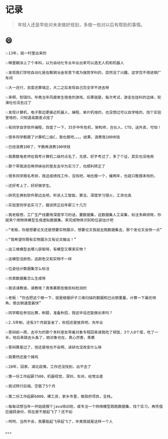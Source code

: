 # 记录

>年轻人还是早些对未来做好规划，多做一些对以后有帮助的事情。

## 😄

`💥13年，就一村里出来的`

`💥稀里糊涂上了个本科，以为自动化专业毕业出来可以造无人机和机器人`

`💥发现我们学校自动化是在鞍钢冶金背景下成为强势学科的，突然没了兴趣，这学完不得进钢厂车间`

`💥大一还行，态度还算端正，大二之后发现自己完全学不进去呀`

`💥来啊，恕瑞玛，毕竟当年风靡男生宿舍的游戏，后果就是，每次考试，游走在挂科的边缘，轮滑社也没去过了`

`💥发现计算机，电子那边更接近机器人，编程、单片机啥的，也没想过可以自学啥的，找个实验室啥的，只知道高数差点挂了`

`💥有同学自学软件编程，百度了一下，35岁中年危机，架构师，合伙人，CTO，送外卖，可怕！`

`💥很多同学都报了计算机二级C，我也报吧，。。。结果，浪费我100块钱`

`💥已经浪费100了，干脆再浪费100块钱`

`💥我靠数电老师在我考计算机二级时点名了，无感，好歹考过了，多了个证，其实也没啥用`

`💥那个带我进召唤师峡谷的室友去华为实习了，也顺利转正了`

`💥很多同学报名考研，我这成绩找工作，没戏吧，咱也报一个，缓两年，也就只敢报本校的，`

`💥还好考上了，好好做学生。`

`💥研究生换到软件那边去吧，听说人工智能，算法，深度学习很火，工资也高`

`💥实验室同学去实习了，据说转正后年薪三十几万`

`💥我老板想，工厂生产线要用深度学习的话，要数据集，这数据集人工采集，标注多麻烦呀，你就来个用物体模型生成虚拟数据集，来完成物体识别和位姿估计吧`

`💥“老板，你是想要论文还是想要实物展示，想要论文我就去跑数据集去，那个发论文会快一点”`

`💥“我希望你既有实物展示又有论文输出！”`

`💥这三维模型去哪儿获取呀，有模型又哪来实物？`

`💥这模型没颜色，这颜色又和实物不一样`

`💥位姿估计数据集怎么标注`

`💥仿真数据集怎么生成呀`

`💥我该请教谁，请教啥？真羡慕那些做目标检测的`

`💥老板：“你去把这个做一下，就是根据炉子三维扫描的数据和已出钢重量，计算一下最优倾角，使出钢速度最快”`

`💥同学都在参加比赛，刷题，准备秋招，我这毕设还能做出来吗？`

`💥2.5年制，还有3个月就盲省了，秋招还是放弃吧，先毕业`

`💥答辩前一周，去华为的那个本科室友带着对象专程回来请我吃了顿饭，3个人8个菜，吃了一半。他后来跳去头条了，她对象也在，真心厉害，羡慕`

`💥答辩算是过了，但还是啥也不会啊，读研也没改变什么呀`

`💥我果然还是个辣鸡`

`💥20年，回家，湖北疫情，工作还没找到，出不去了`



`💥第一份工作起薪7500，机器视觉，深圳，车间，经常出差`

`💥尝试转行后端，空窗了5个月`

`💥第二份工作起薪6000，裸工资，家乡市里，做政府项目，全栈`，



`💥每每试想当年一开始就报个java培训班，或专注一个网络模型跑跑数据集，找个实习，再凭借应届硕身份，现在是不是起飞了？还不如`

`💥呵呵，当然不会，我要能起飞早起飞了，毕竟我就是这样一个人`

。。。

